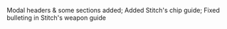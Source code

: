 Modal headers & some sections added; Added Stitch's chip guide; Fixed bulleting in Stitch's weapon guide